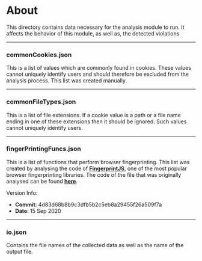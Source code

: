 # About

This directory contains data necessary for the analysis module to run. It affects the behavior of this module, as well as, the detected violations

---
### commonCookies.json

This is a list of values which are commonly found in cookies. These values cannot uniquely identify users and should therefore be excluded from the analysis process. This list was created manually.

---
### commonFileTypes.json

This is a list of file extensions. If a cookie value is a path or a file name ending in one of these extensions then it should be ignored. Such values cannot uniquely identify users.

---
### fingerPrintingFuncs.json

This is a list of functions that perform browser fingerprinting. This list was created by analysing the code of [**FingerprintJS**](https://github.com/fingerprintjs/fingerprintjs), one of the most popular browser fingerprinting libraries. The code of the file that was originally analysed can be found [**here**](https://github.com/fingerprintjs/fingerprintjs/blob/4d83d68b8b9c3dfb5b2c5eb8a29455f26a509f7a/fingerprint2.js).

Version Info:
* **Commit**: 4d83d68b8b9c3dfb5b2c5eb8a29455f26a509f7a
* **Date**: 15 Sep 2020

---
### io.json

Contains the file names of the collected data as well as the name of the output file.